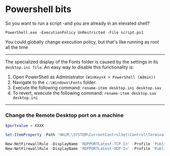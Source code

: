 # Powershell bits

So you want to run a script -and you are already in an elevated shell?

```PowerShell.exe -ExecutionPolicy UnRestricted -File script.ps1```

You could globally change execution policy, but that's like running as root all the time


***
The specialized display of the Fonts folder is caused by the settings in its ```desktop.ini file```. An easy way to disable this functionality is:

1. Open PowerShell as Administrator ```(WinKey+X > PowerShell (Admin))```
2. Navigate to the ```c:\Windows\Fonts``` folder.
3. Execute the following command: ```rename-item desktop.ini desktop.sav```
4. To revert, wxecute the following command: ```rename-item desktop.sav desktop.ini```

***
### Change the Remote Desktop port on a machine

```powershell
$portvalue = XXXX

Set-ItemProperty -Path 'HKLM:\SYSTEM\CurrentControlSet\Control\Terminal Server\WinStations\RDP-Tcp' -name "PortNumber" -Value $portvalue 

New-NetFirewallRule -DisplayName 'RDPPORTLatest-TCP-In' -Profile 'Public' -Direction Inbound -Action Allow -Protocol TCP -LocalPort $portvalue 
New-NetFirewallRule -DisplayName 'RDPPORTLatest-UDP-In' -Profile 'Public' -Direction Inbound -Action Allow -Protocol UDP -LocalPort $portvalue 
```
